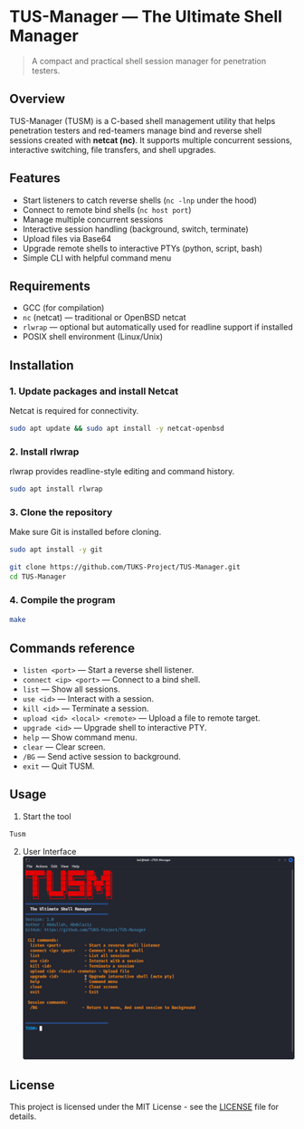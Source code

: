 # TUS-Manager — The Ultimate Shell Manager

> A compact and practical shell session manager for penetration testers.

## Overview

TUS-Manager (TUSM) is a C-based shell management utility that helps penetration testers and red-teamers manage bind and reverse shell sessions created with **netcat (nc)**. It supports multiple concurrent sessions, interactive switching, file transfers, and shell upgrades.


## Features

- Start listeners to catch reverse shells (`nc -lnp` under the hood)
- Connect to remote bind shells (`nc host port`)
- Manage multiple concurrent sessions
- Interactive session handling (background, switch, terminate)
- Upload files via Base64
- Upgrade remote shells to interactive PTYs (python, script, bash)
- Simple CLI with helpful command menu


## Requirements

- GCC (for compilation)
- `nc` (netcat) — traditional or OpenBSD netcat
- `rlwrap` — optional but automatically used for readline support if installed
- POSIX shell environment (Linux/Unix)


## Installation

### 1. Update packages and install Netcat
Netcat is required for connectivity.
```bash
sudo apt update && sudo apt install -y netcat-openbsd
```

### 2. Install rlwrap
rlwrap provides readline-style editing and command history.
```bash
sudo apt install rlwrap
```

### 3. Clone the repository
Make sure Git is installed before cloning.
```bash
sudo apt install -y git
```
```bash
git clone https://github.com/TUKS-Project/TUS-Manager.git
cd TUS-Manager
```

### 4. Compile the program
```bash
make
```



## Commands reference

- `listen <port>` — Start a reverse shell listener.
- `connect <ip> <port>` — Connect to a bind shell.
- `list` — Show all sessions.
- `use <id>` — Interact with a session.
- `kill <id>` — Terminate a session.
- `upload <id> <local> <remote>` — Upload a file to remote target.
- `upgrade <id>` — Upgrade shell to interactive PTY.
- `help` — Show command menu.
- `clear` — Clear screen.
- `/BG` — Send active session to background.
- `exit` — Quit TUSM.


## Usage

1. Start the tool
```bash
Tusm
```
2. User Interface
![Logo](images/UX.png)





## License
This project is licensed under the MIT License - see the [LICENSE](LICENSE) file for details.
